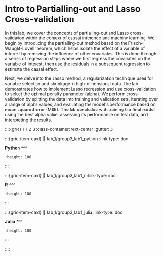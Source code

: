 # Intro to Partialling-out and Lasso Cross-validation

In this lab, we cover the concepts of partialling-out and Lasso cross-validation within the context of causal inference and machine learning. We begin by introducing the partialling-out method based on the Frisch-Waught-Lovell theorem, which helps isolate the effect of a variable of interest by removing the influence of other covariates. This is done through a series of regression steps where we first regress the covariates on the variable of interest, then use the residuals in a subsequent regression to estimate the causal effect.

Next, we delve into the Lasso method, a regularization technique used for variable selection and shrinkage in high-dimensional data. The lab demonstrates how to implement Lasso regression and use cross-validation to select the optimal penalty parameter (alpha). We perform cross-validation by splitting the data into training and validation sets, iterating over a range of alpha values, and evaluating the model's performance based on mean squared error (MSE). The lab concludes with training the final model using the best alpha value, assessing its performance on test data, and interpreting the results.


::::{grid} 1 1 2 3
:class-container: text-center
:gutter: 3

:::{grid-item-card}
:link: lab_1/group3_lab1_python
:link-type: doc

**Python**
^^^

```{image} ../images/python.png
:height: 100
```
:::

:::{grid-item-card}
:link: lab_1/group3_lab1_r
:link-type: doc

**R**
^^^

```{image} ../images/R.png
:height: 100
```
:::

:::{grid-item-card}
:link: lab_1/group3_lab1_julia
:link-type: doc

**Julia**
^^^

```{image} ../images/julia.png
:height: 100
```

:::

::::